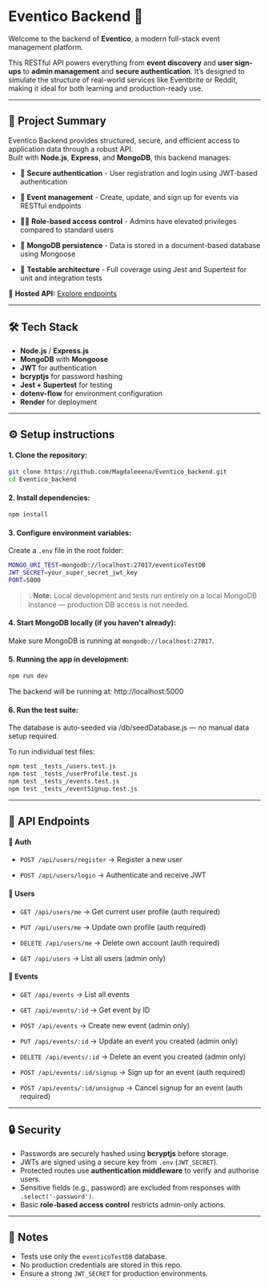 # Eventico Backend 🎉

Welcome to the backend of **Eventico**, a modern full-stack event management platform.  

This RESTful API powers everything from **event discovery** and **user sign-ups** to **admin management** and **secure authentication**. It’s designed to simulate the structure of real-world services like Eventbrite or Reddit, making it ideal for both learning and production-ready use.

---

## 🚀 Project Summary

Eventico Backend provides structured, secure, and efficient access to application data through a robust API.  
Built with **Node.js**, **Express**, and **MongoDB**, this backend manages:


- 🔐 **Secure authentication** - User registration and login using JWT-based authentication

- 📅 **Event management** - Create, update, and sign up for events via RESTful endpoints

- 🧑‍💼 **Role-based access control** - Admins have elevated privileges compared to standard users

- 📁 **MongoDB persistence** - Data is stored in a document-based database using Mongoose

- 🧪 **Testable architecture** - Full coverage using Jest and Supertest for unit and integration tests


🔗 **Hosted API:** [Explore endpoints](https://eventico-backend.onrender.com/api/endpoints)  


---

## 🛠 Tech Stack

- **Node.js** / **Express.js**
- **MongoDB** with **Mongoose**
- **JWT** for authentication
- **bcryptjs** for password hashing
- **Jest + Supertest** for testing
- **dotenv-flow** for environment configuration
- **Render** for deployment 

---

## ⚙️ Setup instructions
#### 1. Clone the repository:

   ```bash
git clone https://github.com/Magdaleeena/Eventico_backend.git
cd Eventico_backend
```
#### 2. Install dependencies:
  ```bash
npm install
  ```

#### 3. Configure environment variables:
Create a `.env` file in the root folder:

  ```bash
MONGO_URI_TEST=mongodb://localhost:27017/eventicoTestDB
JWT_SECRET=your_super_secret_jwt_key
PORT=5000
```
> 💡**Note:** Local development and tests run entirely on a local MongoDB instance — production DB access is not needed.

#### 4. Start MongoDB locally (if you haven't already):
Make sure MongoDB is running at `mongodb://localhost:27017`.

#### 5. Running the app in development:
```bash
npm run dev
```
The backend will be running at:
http://localhost:5000

#### 6. Run the test suite:
The database is auto-seeded via /db/seedDatabase.js — no manual data setup required.

To run individual test files:
```bash
npm test _tests_/users.test.js
npm test _tests_/userProfile.test.js
npm test _tests_/events.test.js 
npm test _tests_/eventSignup.test.js
```

---

## 📡 API Endpoints

#### 🔑 Auth

- `POST /api/users/register` → Register a new user

- `POST /api/users/login` → Authenticate and receive JWT

#### 👤 Users

- `GET /api/users/me` → Get current user profile (auth required)

- `PUT /api/users/me` → Update own profile (auth required)

- `DELETE /api/users/me` → Delete own account (auth required)

- `GET /api/users` → List all users (admin only)

#### 📅  Events

- `GET /api/events` → List all events

- `GET /api/events/:id` → Get event by ID

- `POST /api/events` → Create new event (admin only)

- `PUT /api/events/:id` → Update an event you created (admin only)

- `DELETE /api/events/:id` → Delete an event you created (admin only)

- `POST /api/events/:id/signup` → Sign up for an event (auth required)

- `POST /api/events/:id/unsignup` → Cancel signup for an event (auth required)

---

## 🔒 Security
- Passwords are securely hashed using **bcryptjs** before storage.
- JWTs are signed using a secure key from `.env` (`JWT_SECRET`).
- Protected routes use **authentication middleware** to verify and authorise users.
- Sensitive fields (e.g., password) are excluded from responses with `.select('-password')`.
- Basic **role-based access control** restricts admin-only actions.

---

## 📝 Notes
- Tests use only the `eventicoTestDB` database.
- No production credentials are stored in this repo.
- Ensure a strong `JWT_SECRET` for production environments.




